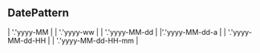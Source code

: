 
## DatePattern
| '.'yyyy-MM |
| '.'yyyy-ww |
| '.'yyyy-MM-dd |
|'.'yyyy-MM-dd-a |
| '.'yyyy-MM-dd-HH |
| '.'yyyy-MM-dd-HH-mm |
